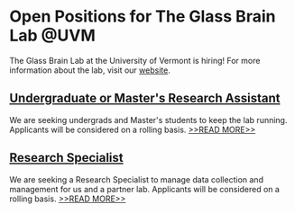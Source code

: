 # Open Positions for The Glass Brain Lab @UVM

The Glass Brain Lab at the University of Vermont is hiring! For more information about the lab, visit our [website](https://uvm.edu/~brainlab).

## [Undergraduate or Master's Research Assistant](UVM-Undergrad)
We are seeking undergrads and Master's students to keep the lab running. Applicants will be considered on a rolling basis. [>>READ MORE>>](UVM-Undergrad)

## [Research Specialist](UVM-Coordinator)
We are seeking a Research Specialist to manage data collection and management for us and a partner lab. Applicants will be considered on a rolling basis. [>>READ MORE>>](UVM-Coordinator)
